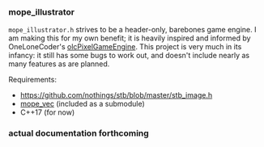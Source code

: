 ### mope_illustrator
`mope_illustrator.h` strives to be a header-only, barebones game engine. I am making this for my own benefit; it is heavily inspired and informed by OneLoneCoder's [olcPixelGameEngine](https://github.com/OneLoneCoder/olcPixelGameEngine). This project is very much in its infancy: it still has some bugs to work out, and doesn't include nearly as many features as are planned.

Requirements:
- https://github.com/nothings/stb/blob/master/stb_image.h
- [mope_vec](https://github.com/mope-life/mope_vec) (included as a submodule)
- C++17 (for now)

### actual documentation forthcoming
